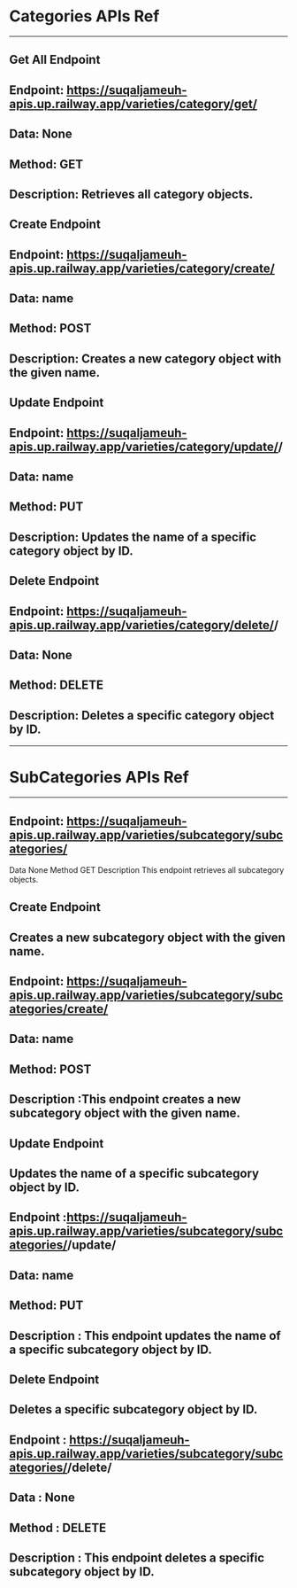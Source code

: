 # Categories APIs Ref

---



## Get All Endpoint

## Endpoint: https://suqaljameuh-apis.up.railway.app/varieties/category/get/

## Data: None

## Method: GET

## Description: Retrieves all category objects.

## Create Endpoint

## Endpoint: https://suqaljameuh-apis.up.railway.app/varieties/category/create/

## Data: name

## Method: POST

## Description: Creates a new category object with the given name.

## Update Endpoint

## Endpoint: https://suqaljameuh-apis.up.railway.app/varieties/category/update/<category id>/

## Data: name

## Method: PUT

## Description: Updates the name of a specific category object by ID.

## Delete Endpoint

## Endpoint: https://suqaljameuh-apis.up.railway.app/varieties/category/delete/<category id>/

## Data: None

## Method: DELETE

## Description: Deletes a specific category object by ID.

---

# SubCategories APIs Ref

---


## Endpoint: https://suqaljameuh-apis.up.railway.app/varieties/subcategory/subcategories/
Data
None
Method
GET
Description
This endpoint retrieves all subcategory objects.

## Create Endpoint

## Creates a new subcategory object with the given name.
## Endpoint: https://suqaljameuh-apis.up.railway.app/varieties/subcategory/subcategories/create/

## Data: name

## Method: POST

## Description :This endpoint creates a new subcategory object with the given name.

## Update Endpoint

## Updates the name of a specific subcategory object by ID.

## Endpoint :https://suqaljameuh-apis.up.railway.app/varieties/subcategory/subcategories/<subcategory id>/update/

## Data: name

## Method: PUT

## Description : This endpoint updates the name of a specific subcategory object by ID.

## Delete Endpoint

## Deletes a specific subcategory object by ID.

## Endpoint : https://suqaljameuh-apis.up.railway.app/varieties/subcategory/subcategories/<subcategory id>/delete/

## Data : None

## Method : DELETE

## Description : This endpoint deletes a specific subcategory object by ID.
